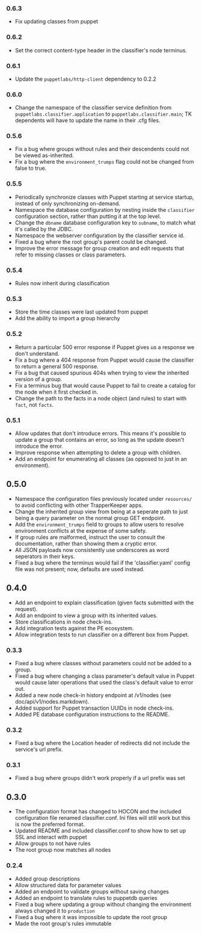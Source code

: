 ### 0.6.3
 * Fix updating classes from puppet

### 0.6.2
 * Set the correct content-type header in the classifier's node terminus.

### 0.6.1
 * Update the `puppetlabs/http-client` dependency to 0.2.2

### 0.6.0
 * Change the namespace of the classifier service definition from `puppetlabs.classifier.application` to `puppetlabs.classifier.main`; TK dependents will have to update the name in their .cfg files.

### 0.5.6
 * Fix a bug where groups without rules and their descendents could not be viewed as-inherited.
 * Fix a bug where the `environment_trumps` flag could not be changed from false to true.

### 0.5.5
 * Periodically synchronize classes with Puppet starting at service startup, instead of only synchronizing on-demand.
 * Namespace the database configuration by nesting inside the `classifier` configuration section, rather than putting it at the top level.
 * Change the `dbname` database configuration key to `subname`, to match what it's called by the JDBC.
 * Namespace the webserver configuration by the classifier service id.
 * Fixed a bug where the root group's parent could be changed.
 * Improve the error message for group creation and edit requests that refer to missing classes or class parameters.

### 0.5.4
 * Rules now inherit during classification

### 0.5.3
 * Store the time classes were last updated from puppet
 * Add the ability to import a group hierarchy

### 0.5.2
 * Return a particular 500 error response if Puppet gives us a response we don't understand.
 * Fix a bug where a 404 response from Puppet would cause the classifier to return a general 500 response.
 * Fix a bug that caused spurious 404s when trying to view the inherited version of a group.
 * Fix a terminus bug that would cause Puppet to fail to create a catalog for the node when it first checked in.
 * Change the path to the facts in a node object (and rules) to start with `fact`, not `facts`.

### 0.5.1
 * Allow updates that don't introduce errors. This means it's possible
   to update a group that contains an error, so long as the update
   doesn't introduce the error.
 * Improve response when attempting to delete a group with children.
 * Add an endpoint for enumerating all classes (as opposed to just in an
   environment).

## 0.5.0
 * Namespace the configuration files previously located under `resources/` to avoid conflicting with other TrapperKeeper apps.
 * Change the inherited group view from being at a seperate path to just being a query parameter on the normal group GET endpoint.
 * Add the `environment_trumps` field to groups to allow users to resolve environment conflicts at the expense of some safety.
 * If group rules are malformed, instruct the user to consult the documentation, rather than showing them a cryptic error.
 * All JSON payloads now consistently use underscores as word seperators in their keys.
 * Fixed a bug where the terminus would fail if the 'classifier.yaml' config file was not present; now, defaults are used instead.

## 0.4.0
 * Add an endpoint to explain classification (given facts submitted with the request).
 * Add an endpoint to view a group with its inherited values.
 * Store classifications in node check-ins.
 * Add integration tests against the PE ecosystem.
 * Allow integration tests to run classifier on a different box from Puppet.

### 0.3.3
 * Fixed a bug where classes without parameters could not be added to a group.
 * Fixed a bug where changing a class parameter's default value in Puppet would cause later operations that used the class's default value to error out.
 * Added a new node check-in history endpoint at /v1/nodes (see doc/api/v1/nodes.markdown).
 * Added support for Puppet transaction UUIDs in node check-ins.
 * Added PE database configuration instructions to the README.

### 0.3.2
 * Fixed a bug where the Location header of redirects did not include the service's url prefix.

### 0.3.1
 * Fixed a bug where groups didn't work properly if a url prefix was set

## 0.3.0
 * The configuration format has changed to HOCON and the included
   configuration file renamed classifier.conf. Ini files will still work
   but this is now the preferred format.
 * Updated README and included classifier.conf to show how to set up SSL
   and interact with puppet
 * Allow groups to not have rules
 * The root group now matches all nodes

### 0.2.4
 * Added group descriptions
 * Allow structured data for parameter values
 * Added an endpoint to validate groups without saving changes
 * Added an endpoint to translate rules to puppetdb queries
 * Fixed a bug where updating a group without changing the environment
   always changed it to `production`
 * Fixed a bug where it was impossible to update the root group
 * Made the root group's rules immutable

